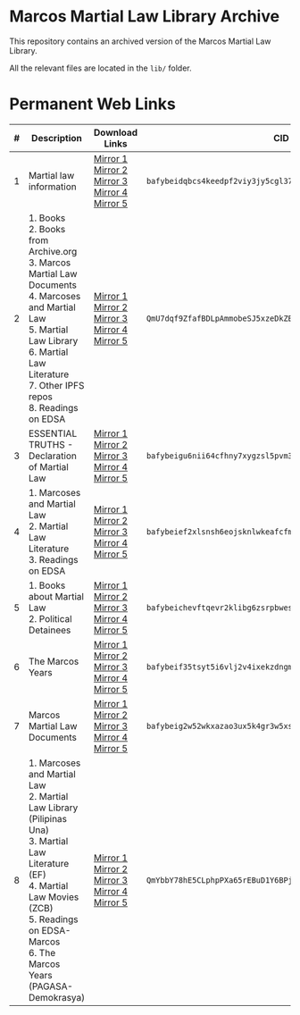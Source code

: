 # Marcos Martial Law Library Archive

This repository contains an archived version of the Marcos Martial Law Library.

All the relevant files are located in the `lib/` folder.

# Permanent Web Links

| # | Description                                                                                                                                                                                                                | Download Links                                                                                                                                                                                                                                                                                                                                                                                                                                                                                                                             | CID                                                           | Pinned               |
|---|----------------------------------------------------------------------------------------------------------------------------------------------------------------------------------------------------------------------------|--------------------------------------------------------------------------------------------------------------------------------------------------------------------------------------------------------------------------------------------------------------------------------------------------------------------------------------------------------------------------------------------------------------------------------------------------------------------------------------------------------------------------------------------|---------------------------------------------------------------|----------------------|
| 1 | Martial law information                                                                                                                                                                                                    | [Mirror 1](https://ipfs.io/ipfs/bafybeidqbcs4keedpf2viy3jy5cgl37y5j32big7qxq5zke6rd5a44jmka)<br />[Mirror 2](https://ipfs.fleek.co/ipfs/bafybeidqbcs4keedpf2viy3jy5cgl37y5j32big7qxq5zke6rd5a44jmka)<br />[Mirror 3](https://ipfs.infura.io/ipfs/bafybeidqbcs4keedpf2viy3jy5cgl37y5j32big7qxq5zke6rd5a44jmka)<br />[Mirror 4](https://cloudflare-ipfs.com/ipfs/bafybeidqbcs4keedpf2viy3jy5cgl37y5j32big7qxq5zke6rd5a44jmka)<br />[Mirror 5](https://gateway.pinata.cloud/ipfs/bafybeidqbcs4keedpf2viy3jy5cgl37y5j32big7qxq5zke6rd5a44jmka) | `bafybeidqbcs4keedpf2viy3jy5cgl37y5j32big7qxq5zke6rd5a44jmka` | Pinned in Filecoin   |
| 2 | 1. Books<br />2. Books from Archive.org<br />3. Marcos Martial Law Documents<br />4. Marcoses and Martial Law<br />5. Martial Law Library<br />6. Martial Law Literature<br />7. Other IPFS repos<br />8. Readings on EDSA | [Mirror 1](https://ipfs.io/ipfs/QmU7dqf9ZfafBDLpAmmobeSJ5xzeDkZEaBU3xhpnw1HttB)<br />[Mirror 2](https://ipfs.fleek.co/ipfs/QmU7dqf9ZfafBDLpAmmobeSJ5xzeDkZEaBU3xhpnw1HttB)<br />[Mirror 3](https://ipfs.infura.io/ipfs/QmU7dqf9ZfafBDLpAmmobeSJ5xzeDkZEaBU3xhpnw1HttB)<br />[Mirror 4](https://cloudflare-ipfs.com/ipfs/QmU7dqf9ZfafBDLpAmmobeSJ5xzeDkZEaBU3xhpnw1HttB)<br />[Mirror 5](https://gateway.pinata.cloud/ipfs/QmU7dqf9ZfafBDLpAmmobeSJ5xzeDkZEaBU3xhpnw1HttB)                                                                  | `QmU7dqf9ZfafBDLpAmmobeSJ5xzeDkZEaBU3xhpnw1HttB`              | Pinned by volunteers |
| 3 | ESSENTIAL TRUTHS - Declaration of Martial Law                                                                                                                                                                              | [Mirror 1](https://ipfs.io/ipfs/bafybeigu6nii64cfhny7xygzsl5pvm3bezm7265kfarsmtcoqyvmmzxdai)<br />[Mirror 2](https://ipfs.fleek.co/ipfs/bafybeigu6nii64cfhny7xygzsl5pvm3bezm7265kfarsmtcoqyvmmzxdai)<br />[Mirror 3](https://ipfs.infura.io/ipfs/bafybeigu6nii64cfhny7xygzsl5pvm3bezm7265kfarsmtcoqyvmmzxdai)<br />[Mirror 4](https://cloudflare-ipfs.com/ipfs/bafybeigu6nii64cfhny7xygzsl5pvm3bezm7265kfarsmtcoqyvmmzxdai)<br />[Mirror 5](https://gateway.pinata.cloud/ipfs/bafybeigu6nii64cfhny7xygzsl5pvm3bezm7265kfarsmtcoqyvmmzxdai) | `bafybeigu6nii64cfhny7xygzsl5pvm3bezm7265kfarsmtcoqyvmmzxdai` | Pinned in Filecoin   |
| 4 | 1. Marcoses and Martial Law<br />2. Martial Law Literature<br />3. Readings on EDSA                                                                                                                                        | [Mirror 1](https://ipfs.io/ipfs/bafybeief2xlsnsh6eojsknlwkeafcfmlyjb3azlgt46a5yrj4puxkt4lz4)<br />[Mirror 2](https://ipfs.fleek.co/ipfs/bafybeief2xlsnsh6eojsknlwkeafcfmlyjb3azlgt46a5yrj4puxkt4lz4)<br />[Mirror 3](https://ipfs.infura.io/ipfs/bafybeief2xlsnsh6eojsknlwkeafcfmlyjb3azlgt46a5yrj4puxkt4lz4)<br />[Mirror 4](https://cloudflare-ipfs.com/ipfs/bafybeief2xlsnsh6eojsknlwkeafcfmlyjb3azlgt46a5yrj4puxkt4lz4)<br />[Mirror 5](https://gateway.pinata.cloud/ipfs/bafybeief2xlsnsh6eojsknlwkeafcfmlyjb3azlgt46a5yrj4puxkt4lz4) | `bafybeief2xlsnsh6eojsknlwkeafcfmlyjb3azlgt46a5yrj4puxkt4lz4` | Pinned in Filecoin   |
| 5 | 1. Books about Martial Law<br />2. Political Detainees                                                                                                                                                                     | [Mirror 1](https://ipfs.io/ipfs/bafybeichevftqevr2klibg6zsrpbwesi4obczejhdsuajus52tuabxzrie)<br />[Mirror 2](https://ipfs.fleek.co/ipfs/bafybeichevftqevr2klibg6zsrpbwesi4obczejhdsuajus52tuabxzrie)<br />[Mirror 3](https://ipfs.infura.io/ipfs/bafybeichevftqevr2klibg6zsrpbwesi4obczejhdsuajus52tuabxzrie)<br />[Mirror 4](https://cloudflare-ipfs.com/ipfs/bafybeichevftqevr2klibg6zsrpbwesi4obczejhdsuajus52tuabxzrie)<br />[Mirror 5](https://gateway.pinata.cloud/ipfs/bafybeichevftqevr2klibg6zsrpbwesi4obczejhdsuajus52tuabxzrie) | `bafybeichevftqevr2klibg6zsrpbwesi4obczejhdsuajus52tuabxzrie` | Pinned in Filecoin   |
| 6 | The Marcos Years                                                                                                                                                                                                           | [Mirror 1](https://ipfs.io/ipfs/bafybeif35tsyt5i6vlj2v4ixekzdngmklfwqpgt5wa5qd2e4cb5n3ezsqm)<br />[Mirror 2](https://ipfs.fleek.co/ipfs/bafybeif35tsyt5i6vlj2v4ixekzdngmklfwqpgt5wa5qd2e4cb5n3ezsqm)<br />[Mirror 3](https://ipfs.infura.io/ipfs/bafybeif35tsyt5i6vlj2v4ixekzdngmklfwqpgt5wa5qd2e4cb5n3ezsqm)<br />[Mirror 4](https://cloudflare-ipfs.com/ipfs/bafybeif35tsyt5i6vlj2v4ixekzdngmklfwqpgt5wa5qd2e4cb5n3ezsqm)<br />[Mirror 5](https://gateway.pinata.cloud/ipfs/bafybeif35tsyt5i6vlj2v4ixekzdngmklfwqpgt5wa5qd2e4cb5n3ezsqm) | `bafybeif35tsyt5i6vlj2v4ixekzdngmklfwqpgt5wa5qd2e4cb5n3ezsqm` | Pinned in Filecoin   |
| 7 | Marcos Martial Law Documents                                                                                                                                                                                               | [Mirror 1](https://ipfs.io/ipfs/bafybeig2w52wkxazao3ux5k4gr3w5xs6mydgncagjp3g5fzvqk6fwnjbzi)<br />[Mirror 2](https://ipfs.fleek.co/ipfs/bafybeig2w52wkxazao3ux5k4gr3w5xs6mydgncagjp3g5fzvqk6fwnjbzi)<br />[Mirror 3](https://ipfs.infura.io/ipfs/bafybeig2w52wkxazao3ux5k4gr3w5xs6mydgncagjp3g5fzvqk6fwnjbzi)<br />[Mirror 4](https://cloudflare-ipfs.com/ipfs/bafybeig2w52wkxazao3ux5k4gr3w5xs6mydgncagjp3g5fzvqk6fwnjbzi)<br />[Mirror 5](https://gateway.pinata.cloud/ipfs/bafybeig2w52wkxazao3ux5k4gr3w5xs6mydgncagjp3g5fzvqk6fwnjbzi) | `bafybeig2w52wkxazao3ux5k4gr3w5xs6mydgncagjp3g5fzvqk6fwnjbzi` | Pinned in Filecoin   |
| 8 | 1. Marcoses and Martial Law<br />2. Martial Law Library (Pilipinas Una)<br />3. Martial Law Literature (EF)<br />4. Martial Law Movies (ZCB)<br />5. Readings on EDSA-Marcos<br />6. The Marcos Years (PAGASA-Demokrasya)  | [Mirror 1](https://ipfs.io/ipfs/QmYbbY78hE5CLphpPXa65rEBuD1Y6BPjaCAzERfsDZL7FC)<br />[Mirror 2](https://ipfs.fleek.co/ipfs/QmYbbY78hE5CLphpPXa65rEBuD1Y6BPjaCAzERfsDZL7FC)<br />[Mirror 3](https://ipfs.infura.io/ipfs/QmYbbY78hE5CLphpPXa65rEBuD1Y6BPjaCAzERfsDZL7FC)<br />[Mirror 4](https://cloudflare-ipfs.com/ipfs/QmYbbY78hE5CLphpPXa65rEBuD1Y6BPjaCAzERfsDZL7FC)<br />[Mirror 5](https://gateway.pinata.cloud/ipfs/QmYbbY78hE5CLphpPXa65rEBuD1Y6BPjaCAzERfsDZL7FC)                                                                  | `QmYbbY78hE5CLphpPXa65rEBuD1Y6BPjaCAzERfsDZL7FC`              | Pinned by volunteers |